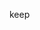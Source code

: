 keep

<!--  ![fishing](https://github.com/user-attachments/assets/d7479207-be30-4321-a520-15428e262f89) -->
